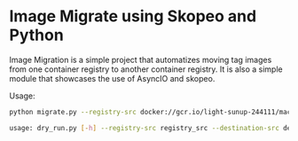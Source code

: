# Image Migrate using Skopeo and Python

Image Migration is a simple project that automatizes moving tag images from one container registry to another container registry. It is also a simple module that showcases the use of AsyncIO and skopeo.

Usage:

```bash
python migrate.py --registry-src docker://gcr.io/light-sunup-244111/machai/machai --destination-src docker://gcr.io/machai-pipelines/production/machai
```

```bash
usage: dry_run.py [-h] --registry-src registry_src --destination-src destination_src
```